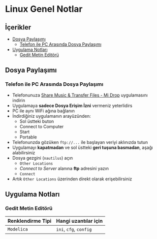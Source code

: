 # Linux Genel Notlar <!-- omit in toc -->

## İçerikler <!-- omit in toc -->

- [Dosya Paylaşımı](#dosya-payla%C5%9F%C4%B1m%C4%B1)
  - [Telefon ile PC Arasında Dosya Paylaşımı](#telefon-ile-pc-aras%C4%B1nda-dosya-payla%C5%9F%C4%B1m%C4%B1)
- [Uygulama Notları](#uygulama-notlar%C4%B1)
  - [Gedit Metin Editörü](#gedit-metin-edit%C3%B6r%C3%BC)

## Dosya Paylaşımı

### Telefon ile PC Arasında Dosya Paylaşımı

- Telefonunuza [Share Music & Transfer Files - Mi Drop] uygulamasını indirin
- Uygulamaya **sadece Dosya Erişim İzni** vermeniz yeterlidirs
- PC ile aynı WiFi ağına bağlanın
- İndirdiğiniz uygulamanın arayüzünden:
  - Sol üstteki buton
  - Connect to Computer
  - Start
  - Portable
- Telefonunzda gözüken `ftp://...` ile başlayan veriyi aklınızda tutun
- Uygulamayı **kapatmadan** ve sol üstteki **geri tuşuna basmadan**, aşağı alabilirsiniz
- Dosya gezgini (`nautilus`) açın
  - `Other Locations`
  - *Connect to Server* alanına **ftp** adresini yazın
  - `Connect`
- Artık `Other Locations` üzerinden direkt olarak erişebilirsiniz

## Uygulama Notları

### Gedit Metin Editörü

| Renklendirme Tipi | Hangi uzantılar için   |
| ----------------- | ---------------------- |
| `Modelica`        | `ini`, `cfg`, `config` |

[Share Music & Transfer Files - Mi Drop]: https://play.google.com/store/apps/details?id=com.xiaomi.midrop
